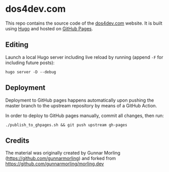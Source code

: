 # dos4dev.com

This repo contains the source code of the [dos4dev.com](https://dos4dev.com) website.
It is built using [Hugo](https://gohugo.io/) and hosted on [GitHub Pages](https://pages.github.com/).

## Editing

Launch a local Hugo server including live reload by running (append `-F` for including future posts):

```
hugo server -D --debug
```

## Deployment

Deployment to GitHub pages happens automatically upon pushing the master branch to the upstream repository by means of a GitHub Action.

In order to deploy to GitHub pages manually, commit all changes, then run:

```
./publish_to_ghpages.sh && git push upstream gh-pages
```
## Credits

The material was originally created by Gunnar Morling (https://github.com/gunnarmorling) and forked from https://github.com/gunnarmorling/morling.dev

